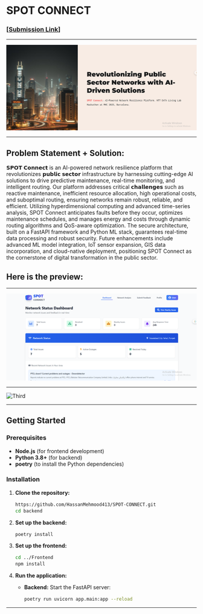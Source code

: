 # SPOT CONNECT

### [[Submission Link](https://lablab.ai/event/ai-for-connectivity-hackathon-building-resilient-networks/default/spot-connect)]


---

![First](Images/slide.png)

---

## Problem Statement + Solution:
𝗦𝗣𝗢𝗧 𝗖𝗼𝗻𝗻𝗲𝗰𝘁 is an AI-powered network resilience platform that revolutionizes 𝗽𝘂𝗯𝗹𝗶𝗰 𝘀𝗲𝗰𝘁𝗼𝗿 infrastructure by harnessing cutting-edge AI solutions to drive predictive maintenance, real-time monitoring, and intelligent routing. Our platform addresses critical 𝗰𝗵𝗮𝗹𝗹𝗲𝗻𝗴𝗲𝘀 such as reactive maintenance, inefficient resource allocation, high operational costs, and suboptimal routing, ensuring networks remain robust, reliable, and efficient. Utilizing hyperdimensional computing and advanced time-series analysis, SPOT Connect anticipates faults before they occur, optimizes maintenance schedules, and manages energy and costs through dynamic routing algorithms and QoS-aware optimization. The secure architecture, built on a FastAPI framework and Python ML stack, guarantees real-time data processing and robust security. Future enhancements include advanced ML model integration, IoT sensor expansion, GIS data incorporation, and cloud-native deployment, positioning SPOT Connect as the cornerstone of digital transformation in the public sector.


## Here is the preview:


---

![Second](Images/cover2.png)

---

![Third](Images/nearby.png)




---

## Getting Started

### Prerequisites

- **Node.js** (for frontend development)
- **Python 3.8+** (for backend)
- **poetry** (to install the  Python dependencies)

### Installation

1. **Clone the repository:**
   ```bash
   https://github.com/HassanMehmood413/SPOT-CONNECT.git
   cd backend
   ```

2. **Set up the backend:**
   ```bash
   poetry install
   ```

3. **Set up the frontend:**
   ```bash
   cd ../Frontend
   npm install
   ```

4. **Run the application:**
   - **Backend:** Start the FastAPI server:
     ```bash
     poetry run uvicorn app.main:app --reload
     ```
---


